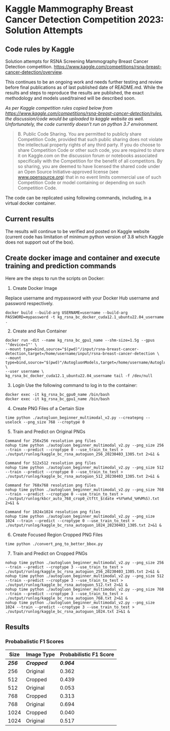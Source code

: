 # Kaggle Mammography Breast Cancer Detection Competition 2023: Solution Attempts
## Code rules by Kaggle
Solution attempts for RSNA Screening Mammography Breast Cancer Detection competition.  https://www.kaggle.com/competitions/rsna-breast-cancer-detection/overview.

This continues to be an ongoing work and needs further testing and review before final publications as of last published date of README.md. While the results and steps to reproduce the results are published, the exact methodology and models used/trained will be described soon.

*As per Kaggle competition rules copied below from https://www.kaggle.com/competitions/rsna-breast-cancer-detection/rules, the discussion/code would be uploaded to kaggle website as well. Unfortunately, the code currently doesn't run on python 3.7 environment.*

> B. Public Code Sharing. You are permitted to publicly share Competition Code, provided that such public sharing does not violate the intellectual property rights of any third party. If you do choose to share Competition Code or other such code, you are required to share it on Kaggle.com on the discussion forum or notebooks associated specifically with the Competition for the benefit of all competitors. By so sharing, you are deemed to have licensed the shared code under an Open Source Initiative-approved license (see www.opensource.org) that in no event limits commercial use of such Competition Code or model containing or depending on such Competition Code.

The code can be replicated using following commands, including, in a virtual docker container.

## Current results
The results will continue to be verified and posted on Kaggle website (current code has limitation of minimum python version of 3.8 which Kaggle does not support out of the box).

## Create docker image and container and execute training and prediction commands
Here are the steps to run the scripts on Docker:

1. Create Docker Image

Replace username and mypassword with your Docker Hub username and password respectively.
```
docker build --build-arg USERNAME=username --build-arg PASSWORD=mypassword -t kg_rsna_bc_docker_cuda12.1_ubuntu22.04_username .
```

2. Create and Run Container
```
docker run -dit --name kg_rsna_bc_gpu1_name --shm-size=1.5g --gpus '"device=1"' \
--mount type=bind,source="$(pwd)"/input/rsna-breast-cancer-detection,target=/home/username/input/rsna-breast-cancer-detection \
--mount type=bind,source="$(pwd)"/AutogluonModels,target=/home/username/AutogluonModels \
--user username \
kg_rsna_bc_docker_cuda12.1_ubuntu22.04_username tail -f /dev/null
```

3. Login
Use the following command to log in to the container:
```
docker exec -it kg_rsna_bc_gpu0_name /bin/bash
docker exec -it kg_rsna_bc_gpu1_name /bin/bash
```

4. Create PNG Files of a Certain Size
```
time python ./autogluon_beginner_multimodal_v2.py --createpng --uselock --png_size 768 --croptype 0
```

5. Train and Predict on Original PNGs
```
Command for 256x256 resolution png files
nohup time python ./autogluon_beginner_multimodal_v2.py --png_size 256 --train --predict --croptype 0 --use_train_to_test > ./output/runlog/kaggle_bc_rsna_autoguon_256_20230403_1305.txt 2>&1 &

Command for 512x512 resolution png files
nohup time python ./autogluon_beginner_multimodal_v2.py --png_size 512 --train --predict --croptype 0 --use_train_to_test > ./output/runlog/kaggle_bc_rsna_autoguon_512_20230403_1305.txt 2>&1 &

Command for 768x768 resolution png files
nohup time python ./autogluon_beginner_multimodal_v2.py --png_size 768 --train --predict --croptype 0 --use_train_to_test > ./output/runlog/kbcr_auto_768_crop0_ctftt_$(date +%Y%m%d_%H%M%S).txt 2>&1 &

Command for 1024x1024 resolution png files
nohup time python ./autogluon_beginner_multimodal_v2.py --png_size 1024 --train --predict --croptype 0 --use_train_to_test > ./output/runlog/kaggle_bc_rsna_autoguon_1024_20230403_1305.txt 2>&1 &
```

6. Create Focused Region Cropped PNG Files
```
time python ./convert_png_to_better_bbox.py
```

7. Train and Predict on Cropped PNGs
```
nohup time python ./autogluon_beginner_multimodal_v2.py --png_size 256 --train --predict --croptype 3 --use_train_to_test > ./output/runlog/kaggle_bc_rsna_autoguon_256_20230403_1305.txt 2>&1 &
nohup time python ./autogluon_beginner_multimodal_v2.py --png_size 512 --train --predict --croptype 3 --use_train_to_test > ./output/runlog/kaggle_bc_rsna_autoguon_512.txt 2>&1 &
nohup time python ./autogluon_beginner_multimodal_v2.py --png_size 768 --train --predict --croptype 3 --use_train_to_test > ./output/runlog/kaggle_bc_rsna_autoguon_768.txt 2>&1 &
nohup time python ./autogluon_beginner_multimodal_v2.py --png_size 1024 --train --predict --croptype 3 --use_train_to_test > ./output/runlog/kaggle_bc_rsna_autoguon_1024.txt 2>&1 &
```

## Results

### Probabalistic F1 Scores
| Size | Image Type | Probabilistic F1 Score |
|------|------------|------------------------|
| ***256***  | ***Cropped***    | ***0.964***                  |
| 256  | Original   | 0.362                  |
| 512  | Cropped    | 0.439                  |
| 512  | Original   | 0.053                  |
| 768  | Cropped    | 0.313                  |
| 768  | Original   | 0.694                  |
| 1024 | Cropped    | 0.040                  |
| 1024 | Original   | 0.517                  |


